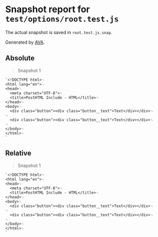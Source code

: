 # Snapshot report for `test/options/root.test.js`

The actual snapshot is saved in `root.test.js.snap`.

Generated by [AVA](https://ava.li).

## Absolute

> Snapshot 1

    `<!DOCTYPE html>␊
    <html lang="en">␊
    <head>␊
      <meta charset="UTF-8">␊
      <title>PostHTML Include - HTML</title>␊
    </head>␊
    <body>␊
      <div class="button"><div class="button__text">Text</div></div>␊
    ␊
      <div class="button"><div class="button__text">Text</div></div>␊
    ␊
    </body>␊
    </html>␊
    `

## Relative

> Snapshot 1

    `<!DOCTYPE html>␊
    <html lang="en">␊
    <head>␊
      <meta charset="UTF-8">␊
      <title>PostHTML Include - HTML</title>␊
    </head>␊
    <body>␊
      <div class="button"><div class="button__text">Text</div></div>␊
    ␊
      <div class="button"><div class="button__text">Text</div></div>␊
    ␊
    </body>␊
    </html>␊
    `
